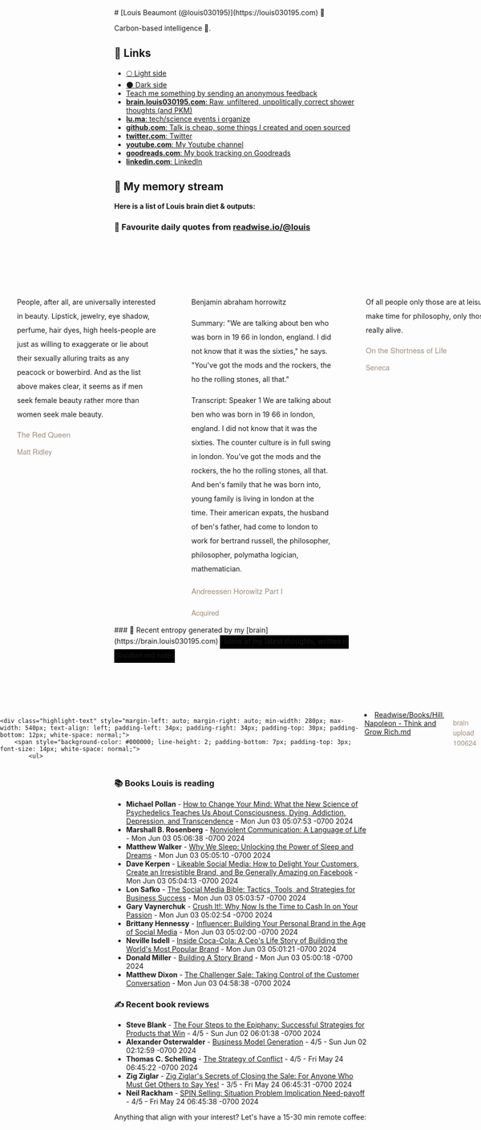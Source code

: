 <link rel="shortcut icon" href="/favicon.ico">
# [Louis Beaumont (@louis030195)](https://louis030195.com) 🤔

Carbon-based intelligence 🐒. 

## 🔗 Links

- [🌕 Light side](https://louisbeaumont.me)
- [🌑 Dark side](https://louis030195.com)
- [Teach me something by sending an anonymous feedback](https://www.admonymous.co/louis030195)
- [**brain.louis030195.com**: Raw, unfiltered, unpolitically correct shower thoughts (and PKM)](https://brain.louis030195.com)
- [**lu.ma**: tech/science events i organize](https://lu.ma/u/louis030195/events?past=1)
- [**github.com**: Talk is cheap, some things I created and open sourced](https://github.com/louis030195)
- [**twitter.com**: Twitter](https://twitter.com/@louis030195)
- [**youtube.com**: My Youtube channel](https://www.youtube.com/channel/UCQyHp-A6Y4hwRt7qmi_TYOQ)
- [**goodreads.com**: My book tracking on Goodreads](https://www.goodreads.com/user/show/103091881-louis-beaumont)
- [**linkedin.com**: LinkedIn](https://www.linkedin.com/in/louis030195)

## 🌊 My memory stream

**Here is a list of Louis brain diet & outputs:**

### 👋 Favourite daily quotes from [readwise.io/@louis](https://readwise.io/@louis)
<div class="some-highlights" style="display: flex;
  margin-left: -50vw;
  left: 50%;
  overflow-x: scroll;
  width: 100vw;
  position: relative; margin-top: 6rem;">
<div class="highlight-text" style="margin-left: auto; margin-right: auto; min-width: 280px; max-width: 540px; text-align: left; padding-left: 34px; padding-right: 34px; padding-top: 30px; padding-bottom: 12px; white-space: normal;">
<span style="background-color: transparent; line-height: 2; padding-bottom: 7px; padding-top: 3px; font-size: 14px; white-space: normal;">
          People, after all, are universally interested in beauty. Lipstick, jewelry, eye shadow, perfume, hair dyes, high heels-people are just as willing to exaggerate or lie about their sexually alluring traits as any peacock or bowerbird. And as the list above makes clear, it seems as if men seek female beauty rather more than women seek male beauty.
        </span>
<div style="font-family: Helvetica, Arial, sans-serif;">
<div style='font-size: 14px; margin-bottom: 0; margin-top: 10px; font-family: "Raleway", "HelveticaNeue", "Helvetica Neue", Helvetica, Arial, sans-serif; white-space: normal; font-display: swap;'>
<p style="margin-bottom: 0; font-size: 15px; margin-bottom: 2px; color: #9f8e7d">The Red Queen</p>
<p style="margin-bottom: 0; color: #9f8e7d">Matt Ridley</p>
</div>
</div>
</div>
<div class="highlight-text" style="margin-left: auto; margin-right: auto; min-width: 280px; max-width: 540px; text-align: left; padding-left: 34px; padding-right: 34px; padding-top: 30px; padding-bottom: 12px; white-space: normal;">
<span style="background-color: transparent; line-height: 2; padding-bottom: 7px; padding-top: 3px; font-size: 14px; white-space: normal;">
          Benjamin abraham horrowitz

Summary:
"We are talking about ben who was born in 19 66 in london, england. I did not know that it was the sixties," he says. "You've got the mods and the rockers, the ho the rolling stones, all that."

Transcript:
Speaker 1
We are talking about ben who was born in 19 66 in london, england. I did not know that it was the sixties. The counter culture is in full swing in london. You've got the mods and the rockers, the ho the rolling stones, all that. And ben's family that he was born into, young family is living in london at the time. Their american expats, the husband of ben's father, had come to london to work for bertrand russell, the philosopher, philosopher, polymatha logician, mathematician.
        </span>
<div style="font-family: Helvetica, Arial, sans-serif;">
<div style='font-size: 14px; margin-bottom: 0; margin-top: 10px; font-family: "Raleway", "HelveticaNeue", "Helvetica Neue", Helvetica, Arial, sans-serif; white-space: normal; font-display: swap;'>
<p style="margin-bottom: 0; font-size: 15px; margin-bottom: 2px; color: #9f8e7d">Andreessen Horowitz Part I</p>
<p style="margin-bottom: 0; color: #9f8e7d">Acquired</p>
</div>
</div>
</div>
<div class="highlight-text" style="margin-left: auto; margin-right: auto; min-width: 280px; max-width: 540px; text-align: left; padding-left: 34px; padding-right: 34px; padding-top: 30px; padding-bottom: 12px; white-space: normal;">
<span style="background-color: transparent; line-height: 2; padding-bottom: 7px; padding-top: 3px; font-size: 14px; white-space: normal;">
          Of all people only those are at leisure who make time for philosophy, only those are really alive.
        </span>
<div style="font-family: Helvetica, Arial, sans-serif;">
<div style='font-size: 14px; margin-bottom: 0; margin-top: 10px; font-family: "Raleway", "HelveticaNeue", "Helvetica Neue", Helvetica, Arial, sans-serif; white-space: normal; font-display: swap;'>
<p style="margin-bottom: 0; font-size: 15px; margin-bottom: 2px; color: #9f8e7d">On the Shortness of Life</p>
<p style="margin-bottom: 0; color: #9f8e7d">Seneca</p>
</div>
</div>
</div>
</div>
### 🧠 Recent entropy generated by my [brain](https://brain.louis030195.com)
<span style="background-color: #000000; line-height: 2; padding-bottom: 7px; padding-top: 3px; font-size: 14px; white-space: normal;">
    ℹ️ some of my latest thoughts, written in obsidian.md notes
</span>
<div class="some-highlights" style="display: flex;
    margin-left: -50vw;
    left: 50%;
    overflow-x: scroll;
    width: 100vw;
    position: relative; margin-top: 6rem;">
    
    <div class="highlight-text" style="margin-left: auto; margin-right: auto; min-width: 280px; max-width: 540px; text-align: left; padding-left: 34px; padding-right: 34px; padding-top: 30px; padding-bottom: 12px; white-space: normal;">
        <span style="background-color: #000000; line-height: 2; padding-bottom: 7px; padding-top: 3px; font-size: 14px; white-space: normal;">
            <ul>
<li><a href="https://brain.louis030195.com/Readwise/Books/Hill%2C%20Napoleon%20-%20Think%20and%20Grow%20Rich.md">Readwise/Books/Hill, Napoleon - Think and Grow Rich.md</a></li>
            </ul>
        </span>
        <div style="font-family: Helvetica, Arial, sans-serif;">
            <div style='font-size: 14px; margin-bottom: 0; margin-top: 10px; font-family: "Raleway", "HelveticaNeue", "Helvetica Neue", Helvetica, Arial, sans-serif; white-space: normal; font-display: swap;'>
                <p style="margin-bottom: 0; color: #9f8e7d">brain upload 100624</p>
            </div>
        </div>
    </div>
    
</div>


### 📚 Books Louis is reading

-   **Michael Pollan**  - [How to Change Your Mind: What the New Science of Psychedelics Teaches Us About Consciousness, Dying, Addiction, Depression, and Transcendence](https://www.goodreads.com/book/show/36613747-how-to-change-your-mind) - Mon Jun 03 05:07:53 -0700 2024
-   **Marshall B. Rosenberg**  - [Nonviolent Communication: A Language of Life](https://www.goodreads.com/book/show/71730.Nonviolent_Communication) - Mon Jun 03 05:06:38 -0700 2024
-   **Matthew Walker**  - [Why We Sleep: Unlocking the Power of Sleep and Dreams](https://www.goodreads.com/book/show/34466963-why-we-sleep) - Mon Jun 03 05:05:10 -0700 2024
-   **Dave Kerpen**  - [Likeable Social Media: How to Delight Your Customers, Create an Irresistible Brand, and Be Generally Amazing on Facebook](https://www.goodreads.com/book/show/10220557-likeable-social-media) - Mon Jun 03 05:04:13 -0700 2024
-   **Lon Safko**  - [The Social Media Bible: Tactics, Tools, and Strategies for Business Success](https://www.goodreads.com/book/show/5129179-the-social-media-bible) - Mon Jun 03 05:03:57 -0700 2024
-   **Gary Vaynerchuk**  - [Crush It!: Why Now Is the Time to Cash In on Your Passion](https://www.goodreads.com/book/show/6474550-crush-it) - Mon Jun 03 05:02:54 -0700 2024
-   **Brittany Hennessy**  - [Influencer: Building Your Personal Brand in the Age of Social Media](https://www.goodreads.com/book/show/36560239-influencer) - Mon Jun 03 05:02:00 -0700 2024
-   **Neville Isdell**  - [Inside Coca-Cola: A Ceo&#39;s Life Story of Building the World&#39;s Most Popular Brand](https://www.goodreads.com/book/show/11568442-inside-coca-cola) - Mon Jun 03 05:01:21 -0700 2024
-   **Donald Miller**  - [Building A Story Brand](https://www.goodreads.com/book/show/41215667-building-a-story-brand) - Mon Jun 03 05:00:18 -0700 2024
-   **Matthew Dixon**  - [The Challenger Sale: Taking Control of the Customer Conversation](https://www.goodreads.com/book/show/11910902-the-challenger-sale) - Mon Jun 03 04:58:38 -0700 2024

### ✍ Recent book reviews

-   **Steve Blank**  - [The Four Steps to the Epiphany: Successful Strategies for Products that Win](https://www.goodreads.com/book/show/762542.The_Four_Steps_to_the_Epiphany) - 4/5 - Sun Jun 02 06:01:38 -0700 2024
-   **Alexander Osterwalder**  - [Business Model Generation](https://www.goodreads.com/book/show/7723797-business-model-generation) - 4/5 - Sun Jun 02 02:12:59 -0700 2024
-   **Thomas C. Schelling**  - [The Strategy of Conflict](https://www.goodreads.com/book/show/317330.The_Strategy_of_Conflict) - 4/5 - Fri May 24 06:45:22 -0700 2024
-   **Zig Ziglar**  - [Zig Ziglar&#39;s Secrets of Closing the Sale: For Anyone Who Must Get Others to Say Yes!](https://www.goodreads.com/book/show/578736.Zig_Ziglar_s_Secrets_of_Closing_the_Sale) - 3/5 - Fri May 24 06:45:31 -0700 2024
-   **Neil Rackham**  - [SPIN Selling: Situation Problem Implication Need-payoff](https://www.goodreads.com/book/show/833015.SPIN_Selling) - 4/5 - Fri May 24 06:45:38 -0700 2024

Anything that align with your interest? Let's have a 15-30 min remote coffee:


<div style="width:100%;height:100%;overflow:scroll" id="my-cal-inline"></div>
<script type="text/javascript">
  (function (C, A, L) { let p = function (a, ar) { a.q.push(ar); }; let d = C.document; C.Cal = C.Cal || function () { let cal = C.Cal; let ar = arguments; if (!cal.loaded) { cal.ns = {}; cal.q = cal.q || []; d.head.appendChild(d.createElement("script")).src = A; cal.loaded = true; } if (ar[0] === L) { const api = function () { p(api, arguments); }; const namespace = ar[1]; api.q = api.q || []; typeof namespace === "string" ? (cal.ns[namespace] = api) && p(api, ar) : p(cal, ar); return; } p(cal, ar); }; })(window, "https://app.cal.com/embed/embed.js", "init");
Cal("init", "cof", {origin:"https://cal.com"});

  Cal.ns.cof("inline", {
	elementOrSelector:"#my-cal-inline",
	calLink: "louis030195/cof",
	layout: "month_view"
  });
  
  Cal.ns.cof("ui", {"styles":{"branding":{"brandColor":"#000000"}},"hideEventTypeDetails":false,"layout":"month_view"});
  </script>
  
